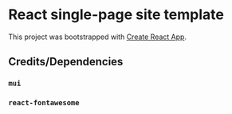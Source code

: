 # React single-page site template

This project was bootstrapped with [Create React App](https://github.com/facebook/create-react-app).

## Credits/Dependencies

### `mui`
### `react-fontawesome`
